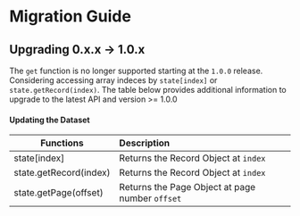 # Migration Guide

## Upgrading 0.x.x -> 1.0.x

The `get` function is no longer supported starting at the `1.0.0` release. Considering accessing array indeces by `state[index]` or `state.getRecord(index)`. The table below provides additional information to upgrade to the latest API and version >= 1.0.0

#### Updating the Dataset
| Functions       | Description   |
| --------------- |:--------------|
| state[index]          | Returns the Record Object at `index`
| state.getRecord(index)| Returns the Record Object at `index`
| state.getPage(offset) | Returns the Page Object at page number `offset`
